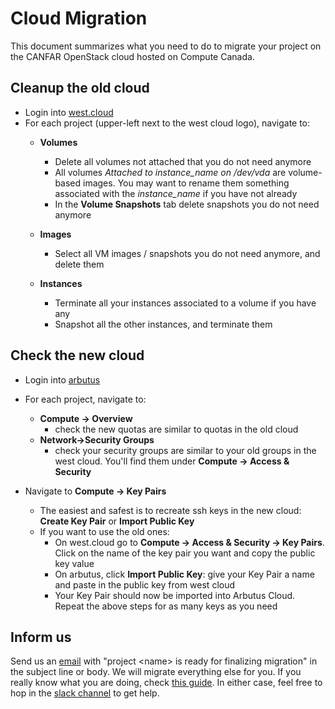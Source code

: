 # Cloud Migration

This document summarizes what you need to do to migrate your project on the CANFAR OpenStack cloud hosted on Compute Canada.

## Cleanup the old cloud
   - Login into [west.cloud](https://west.cloud.computecanada.ca/)
   - For each project (upper-left next to the west cloud logo), navigate to:
	   - **Volumes**
		   - Delete all volumes not attached that you do not need anymore
		   - All volumes  *Attached to instance_name on /dev/vda* are volume-based images. You may want to rename them something associated with the *instance_name* if you have not already
		   - In the **Volume Snapshots** tab delete snapshots you do not need anymore

	   - **Images**
		   - Select all VM images / snapshots you do not need anymore, and delete them

	   - **Instances**
		   - Terminate all your instances associated to a volume if you have any
		   - Snapshot all the other instances, and terminate them

## Check the new cloud
   - Login into [arbutus](https://arbutus-canfar.cloud.computecanada.ca/)
   - For each project, navigate to:
	 - **Compute -> Overview** 
	 	- check the new quotas are similar to quotas in the old cloud
	 - **Network->Security Groups**
	 	- check your security groups are similar to your old groups in the west cloud. You'll find them under **Compute -> Access & Security**
	 
   - Navigate to **Compute -> Key Pairs**
	 - The easiest and safest is to recreate ssh keys in the new cloud: **Create Key Pair** or **Import Public Key**
	 - If you want to use the old ones:
		 - On west.cloud go to **Compute -> Access & Security -> Key Pairs**. Click on the name of the key pair you want and copy the public key value
		 - On arbutus, click **Import Public Key**: give your Key Pair a name and paste in the public key from west cloud
		 - Your Key Pair should now be imported into Arbutus Cloud. Repeat the above steps for as many keys as you need

## Inform us
Send us an [email](mailto:support@canfar.net) with "project \<name\> is ready for finalizing migration" in the subject line or body. We will migrate everything else for you.
If you really know what you are doing, check [this guide](https://docs.computecanada.ca/wiki/Arbutus_Migration_Guide).
In either case, feel free to hop in the [slack channel](http://www.canfar.net/slack) to get help.
